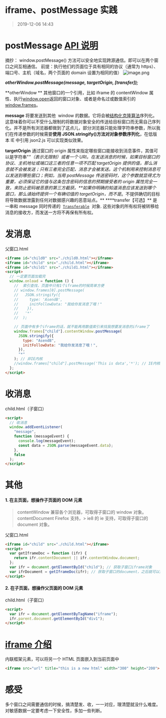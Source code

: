 # iframe、postMessage 实践

> 2019-12-06 14:43

# postMessage [API 说明](https://developer.mozilla.org/zh-CN/docs/Web/API/Window/postMessage)

摘抄：
window.postMessage() 方法可以安全地实现跨源通信。即可以在两个窗口之间互相通信。
前提：执行他们的页面位于具有相同的协议（通常为 https）、端口号、主机（域名，两个页面的 domain 设置为相同的值）
![image.png](https://cdn.nlark.com/yuque/0/2019/png/274409/1575603955381-77ef5a68-65d6-44a7-8193-285853c5f075.png#align=left&display=inline&height=421&name=image.png&originHeight=421&originWidth=1679&size=151131&status=done&style=none&width=1679)

_**otherWindow.postMessage(message, targetOrigin, [transfer]);**_

**otherWindow **
其他窗口的一个引用，比如 iframe 的 contentWindow 属性、执行[window.open](https://developer.mozilla.org/en-US/docs/DOM/window.open)返回的窗口对象、或者是命名过或数值索引的[window.frames](https://developer.mozilla.org/en-US/docs/DOM/window.frames)。

**message**
将要发送到其他  window 的数据。它将会被[结构化克隆算法](https://developer.mozilla.org/en-US/docs/DOM/The_structured_clone_algorithm)序列化。这意味着你可以不受什么限制的将数据对象安全的传送给目标窗口而无需自己序列化。并不是所有浏览器都做到了这点儿，部分浏览器只能处理字符串参数，所以我们在传递参数的时候需要**使用 JSON.stringify()方法对对象参数序列化**，在低版本 IE 中引用 json2.js 可以实现类似效果。

**targetOrigin**
通过窗口的 origin 属性来指定哪些窗口能接收到消息事件，其值可以是字符串"_"（表示无限制）或者一个 URI。在发送消息的时候，如果目标窗口的协议、主机地址或端口这三者的任意一项不匹配 targetOrigin 提供的值，那么消息就不会被发送；只有三者完全匹配，消息才会被发送。这个机制用来控制消息可以发送到哪些窗口；例如，当用 postMessage 传送密码时，这个参数就显得尤为重要，必须保证它的值与这条包含密码的信息的预期接受者的 origin 属性完全一致，来防止密码被恶意的第三方截获。\*\*如果你明确的知道消息应该发送到哪个窗口，那么请始终提供一个有确切值的 targetOrigin，而不是_。不提供确切的目标将导致数据泄露到任何对数据感兴趣的恶意站点。**
\*\***transfer【可选】\*\*
是一串和 message 同时传递的  [`Transferable`](https://developer.mozilla.org/zh-CN/docs/Web/API/Transferable)  对象. 这些对象的所有权将被转移给消息的接收方，而发送一方将不再保有所有权。

# 发消息

父窗口.html

```html
<iframe id="child0" src="./child0.html"></iframe>
<iframe id="child" src="./child.html"></iframe>
<iframe id="child1" src="./child1.html"></iframe>
<script>
  // 一定要页面加载完
  window.onload = function () {
    //  索引查找，页面中只有1个iframe的时候简单方便
    // window.frames[0].postMessage(
    //   JSON.stringify({
    //     type: 'AsendB',
    //     initFollowData: "我给你发消息了哦！"
    //    }),
    //   '*'
    //  );

    // 页面中有多个iframe的话，就不能再用数值索引来找我想要发消息的iframe了
    window.frames["child"].contentWindow.postMessage(
      JSON.stringify({
        type: "AsendB",
        initFollowData: "我给你发消息了哦！",
      }),
      "*"
    ); // 非IE内核
    //window.frames["child"].postMessage('This is data','*'); // IE内核
  };
</script>
```

# 收消息

child.html（子窗口）

```html
<script>
  // 收消息
  window.addEventListener(
    "message",
    function (messageEvent) {
      console.log(messageEvent);
      const data = JSON.parse(messageEvent.data);
    },
    false
  );
</script>
```

# 其他

#### 1. 在主页面，想操作子页面的 DOM 元素

> contentWindow 兼容各个浏览器，可取得子窗口的 window 对象。
> contentDocument Firefox 支持，> ie8 的 ie 支持，可取得子窗口的 document 对象。

父窗口.html

```html
<iframe id="child" src="./child.html"></iframe>
<script>
  var getIframeDoc = function (ifr) {
    return ifr.contentDocument || ifr.contentWindow.document;
  };
  var ifr = document.getElementById("child"); // 获取子窗口iframe对象
  var ifrDocument = getIframeDoc(ifr); // 获取子窗口的document，之后就可以对子窗口的元素操作了
</script>
```

#### 2. 在子页面，想操作父页面的 DOM 元素

child.html（子窗口）

```html
<script>
  var ifr = document.getElementByTagName("iframe");
  ifr.parent.document.getElementById("div1");
</script>
```

# [iframe 介绍](https://developer.mozilla.org/zh-CN/docs/Web/HTML/Element/iframe)

内联框架元素，可以将另一个 HTML 页面嵌入到当前页面中

```html
<iframe src="url" title="this is a new html" width="300" height="200"> </iframe>
```

#

# 感受

多个窗口之间需要通信的时候，搞清楚发、收，一一对应，理清楚就没什么难度。对敏感数据一定要考虑一下安全性，多加一些判断。
